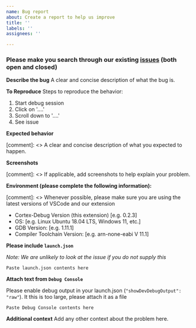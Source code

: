 ```yaml
---
name: Bug report
about: Create a report to help us improve
title: ''
labels: ''
assignees: ''

---
```

### Please make you search through our existing [issues](https://github.com/Marus/cortex-debug/issues?q=type:issue) (both open and closed)

**Describe the bug**
A clear and concise description of what the bug is.

**To Reproduce**
Steps to reproduce the behavior:
1. Start debug session
2. Click on '....'
3. Scroll down to '....'
4. See issue

**Expected behavior**

[comment]: <> A clear and concise description of what you expected to happen.

**Screenshots**

[comment]: <> If applicable, add screenshots to help explain your problem.

**Environment (please complete the following information):**

[comment]: <> Whenever possible, please make sure you are using the latest versions of VSCode and our extension

 - Cortex-Debug Version (this extension) [e.g. 0.2.3]
 - OS: [e.g. Linux Ubuntu 18.04 LTS, Windows 11, etc.]
 - GDB Version: [e.g. 1.11.1]
 - Compiler Toolchain Version: [e.g. arn-none-eabi V 11.1]

**Please include `launch.json`**

*Note: We are unlikely to look at the issue if you do not supply this*
```
Paste launch.json contents here
```

**Attach text from `Debug Console`**

Please enable debug output in your launch.json (`"showDevDebugOutput": "raw"`). It this is too large, please attach it as a file
```
Paste Debug Console contents here
```

**Additional context**
Add any other context about the problem here.

